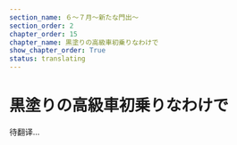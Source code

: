 ```yaml
---
section_name: ６～７月～新たな門出～
section_order: 2
chapter_order: 15
chapter_name: 黒塗りの高級車初乗りなわけで
show_chapter_order: True
status: translating
---
```


# 黒塗りの高級車初乗りなわけで
待翻译...
